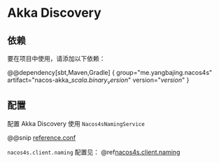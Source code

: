 # Akka Discovery

## 依赖

要在项目中使用，请添加以下依赖：

@@dependency[sbt,Maven,Gradle] {
  group="me.yangbajing.nacos4s"
  artifact="nacos-akka_$scala.binary_version$"
  version="$version$"
}

## 配置

配置 Akka Discovery 使用 `Nacos4sNamingService` 

@@snip [reference.conf](../../../../nacos-akka/src/main/resources/reference.conf)

`nacos4s.client.naming` 配置见： @ref[nacos4s.client.naming](./quickstart.md#hocon-完整配置)
